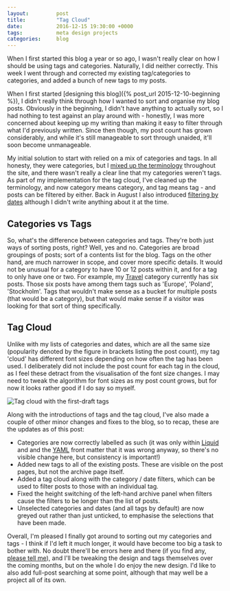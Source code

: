 ```yaml
---
layout:         post
title:          "Tag Cloud"
date:           2016-12-15 19:30:00 +0000
tags:           meta design projects
categories:     blog
---
```


When I first started this blog a year or so ago, I wasn't really clear on how I should be using tags and categories. Naturally, I did neither correctly. This week I went through and corrected my existing tag/categories to categories, and added a bunch of new tags to my posts.

<!-- Read More -->

When I first started [designing this blog]({% post_url 2015-12-10-beginning %}), I didn't really think through how I wanted to sort and organise my blog posts. Obviously in the beginning, I didn't have anything to actually sort, so I had nothing to test against an play around with - honestly, I was more concerned about keeping up my writing than making it easy to filter through what I'd previously written. Since then though, my post count has grown considerably, and while it's still manageable to sort through unaided, it'll soon become unmanageable.

My initial solution to start with relied on a mix of categories and tags. In all honesty, they were categories, but I [mixed up the terminology][commit-change-tags-to-categories] throughout the site, and there wasn't really a clear line that my categories weren't tags. As part of my implementation for the tag cloud, I've cleaned up the terminology, and now category means category, and tag means tag - and posts can be filtered by either. Back in August I also introduced [filtering by dates][commit-filter-by-date] although I didn't write anything about it at the time.

## Categories vs Tags

So, what's the difference between categories and tags. They're both just ways of sorting posts, right? Well, yes and no. Categories are broad groupings of posts; sort of a contents list for the blog. Tags on the other hand, are much narrower in scope, and cover more specific details. It would not be unusual for a category to have 10 or 12 posts within it, and for a tag to only have one or two. For example, my [Travel][travel-category-posts] category currently has six posts. Those six posts have among them tags such as 'Europe', 'Poland', 'Stockholm'. Tags that wouldn't make sense as a bucket for multiple posts (that would be a category), but that would make sense if a visitor was looking for that sort of thing specifically.

## Tag Cloud

Unlike with my lists of categories and dates, which are all the same size (popularity denoted by the figure in brackets listing the post count), my tag 'cloud' has different font sizes depending on how often the tag has been used. I deliberately did not include the post count for each tag in the cloud, as I feel these detract from the visualisation of the font size changes. I may need to tweak the algorithm for font sizes as my post count grows, but for now it looks rather good if I do say so myself.

![Tag cloud with the first-draft tags]({{site.baseurl}}/assets/img/tag-cloud.jpg)

Along with the introductions of tags and the tag cloud, I've also made a couple of other minor changes and fixes to the blog, so to recap, these are the updates as of this post:

- Categories are now correctly labelled as such (it was only within [Liquid][liquid-link] and and the [YAML][yaml-link] front matter that it was wrong anyway, so there's no visible change here, but consistency is important!)
- Added new tags to all of the existing posts. These are visible on the post pages, but not the archive page itself.
- Added a tag cloud along with the category / date filters, which can be used to filter posts to those with an individual tag.
- Fixed the height switching of the left-hand archive panel when filters cause the filters to be longer than the list of posts.
- Unselected categories and dates (and all tags by default) are now greyed out rather than just unticked, to emphasise the selections that have been made.

Overall, I'm pleased I finally got around to sorting out my categories and tags - I think if I'd left it much longer, it would have become too big a task to bother with. No doubt there'll be errors here and there (if you find any, [please tell me][github-bug-report]), and I'll be tweaking the design and tags themselves over the coming months, but on the whole I do enjoy the new design. I'd like to also add full-post searching at some point, although that may well be a project all of its own.

[commit-change-tags-to-categories]: https://github.com/CameronD17/blog/commit/ee4bdee9abe78101bf1f9706e4a49a0473c9e5b8
[commit-filter-by-date]: https://github.com/CameronD17/blog/commit/ee4bdee9abe78101bf1f9706e4a49a0473c9e5b8
[travel-category-posts]: http://blog.camerondoyle.co.uk/#travel
[liquid-link]: https://shopify.github.io/liquid/
[yaml-link]: http://yaml.org/
[github-bug-report]: https://github.com/CameronD17/blog/issues
